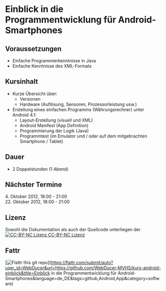 Einblick in die Programmentwicklung für Android-Smartphones
===========================================================

Voraussetzungen
---------------
- Einfache Programmierkenntnisse in Java
- Einfache Kenntnisse des XML-Formats

Kursinhalt
----------
- Kurze Übersicht über:
  - Versionen
  - Hardware (Auflösung, Sensoren, Prozessorleistung usw.)
- Erstellung eines einfachen Programms (Währungsrechner) unter Android 4.1:
  - Layout-Erstellung (visuell und XML)
  - Android Manifest (App Definition)
  - Programmierung der Logik (Java)
  - Programmtest (im Emulator und / oder auf dem mitgebrachten Smartphone / Tablet)

Dauer
-----
- 2 Doppelstunden (1 Abend)

Nächster Termine
----------------
4\. Oktober 2012, 18:00 - 21:00  
22\. Oktober 2012, 18:00 - 21:00

Lizenz
------
Sowohl die Dokumentation als auch der Quellcode unterliegen der [![CC-BY-NC Lizenz](http://i.creativecommons.org/l/by-nc/3.0/88x31.png) CC-BY-NC Lizenz](http://creativecommons.org/licenses/by-nc/3.0/deed.de)

Fattr
-----
[![Flattr this git repo](http://api.flattr.com/button/flattr-badge-large.png)](https://flattr.com/submit/auto?user_id=WebDucer&url=https://github.com/WebDucer-MVHS/kurs-android-einblick&title=Einblick in die Programmentwicklung für Android-Smartphones&language=de_DE&tags=github,Android,App&category=software)